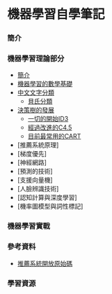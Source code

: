 # 機器學習自學筆記

### 簡介

### 機器學習理論部分
 - [簡介](https://mirdex.github.io/Machine_Learning/Report.slides.html)
 - [機器學習的數學基礎](https://mirdex.github.io/Machine_Learning/機器學習的數學基礎.slides.html)
 - [中文文字分類](https://mirdex.github.io/Machine_Learning/中文文字分類.slides.html)
   - [貝氏分類](https://mirdex.github.io/Machine_Learning/簡單貝氏.slides.html)
 - [決策樹的發展](https://mirdex.github.io/Machine_Learning/決策樹.slides.html)
   - [一切的開始ID3](https://mirdex.github.io/Machine_Learning/ID3流程簡報.pptx)
   - [經過改進的C4.5](https://mirdex.github.io/Machine_Learning/C4.5詳細計算表.xlsx)
   - [目前最常用的CART](https://mirdex.github.io/Machine_Learning/CART流程簡報.pptx)
 - [推薦系統原理]
 - [梯度優先]
 - [神經網路]
 - [預測的技術]
 - [支援向量機]
 - [人臉辨識技術]
 - [認知計算與深度學習]
 - [機率圖模型與詞性標記]
 
### 機器學習實戰


### 參考資料
- [推薦系統開放原始碼](http://ibillxia.github.io/blog/2014/03/10/top-10-open-source-recommendation-systems/#tc_qz_original=691102124)
### 學習資源

